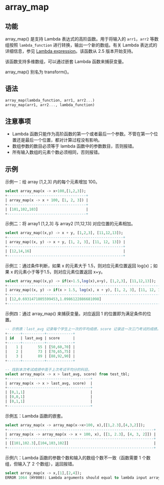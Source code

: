 # array_map

## 功能

array_map() 是支持 Lambda 表达式的高阶函数。用于将输入的 `arr1`，`arr2` 等数组按照 `lambda_function` 进行转换，输出一个新的数组。有关 Lambda 表达式的详细信息，参见 [Lambda expression](../Lambda_expression.md)。该函数从 2.5 版本开始支持。

该函数支持多维数组，可以通过嵌套 Lambda 函数来捕获变量。

array_map() 别名为 transform()。

## 语法

```Haskell
array_map(lambda_function, arr1, arr2...)
array_map(arr1, arr2..., lambda_function)
```

## 注意事项

- Lambda 函数只能作为高阶函数的第一个或者最后一个参数。不管在第一个位置还是最后一个位置，都对计算过程没有影响。
- 数组参数的数目必须等于 lambda 函数中的参数数目，否则报错。
- 所有输入数组的元素个数必须相同，否则报错。

## 示例

示例一：给 array [1,2,3] 内的每个元素增加 100。

```SQL
select array_map(x -> x+100,[1,2,3]);
+------------------------------------+
| array_map(x -> x + 100, [1, 2, 3]) |
+------------------------------------+
| [101,102,103]                      |
+------------------------------------+
```

示例二：将 array1 [1,2,3] 与 array2 [11,12,13] 对应位置的元素相加。

```SQL
select array_map((x,y) -> x + y, [1,2,3], [11,12,13]);
+-----------------------------------------------------+
| array_map((x, y) -> x + y, [1, 2, 3], [11, 12, 13]) |
+-----------------------------------------------------+
| [12,14,16]                                          |
+-----------------------------------------------------+
```

示例三：通过条件判断，如果 x 的元素大于 1.5，则对应元素位置返回 log(x)；如果 x 的元素小于等于1.5，则对应元素位置返回 x+y。

```SQL
select array_map((x,y) -> if(x>1.5,log(x),x+y), [1,2,3], [11,12,13]);
+--------------------------------------------------------------------------+
| array_map((x, y) -> if(x > 1.5, log(x), x + y), [1, 2, 3], [11, 12, 13]) |
+--------------------------------------------------------------------------+
| [12,0.6931471805599453,1.0986122886681098]                               |
+--------------------------------------------------------------------------+
```

示例四：通过 array_map() 来捕获变量。对应返回 1 的位置即为满足条件的位置。

```SQL
-- 示例表：last_avg 记录每个学生上一次的平均成绩，score 记录这一次三门考试的成绩。
+------+----------+------------+
| id   | last_avg | score      |
+------+----------+------------+
|    1 |       55 | [50,60,70] |
|    2 |       73 | [70,65,75] |
|    3 |       89 | [88,92,90] |
+------+----------+------------+

-- 找到本次考试成绩中高于上次考试平均分的科目。
select array_map(x -> x > last_avg, score) from test_tbl;
+--------------------------------------+
| array_map(x -> x > last_avg, score)  |
+--------------------------------------+
| [0,1,1]                              |
| [0,0,1]                              |
| [0,1,1]                              |
+--------------------------------------+
```

示例五：Lambda 函数的嵌套。

```SQL
select array_map(x -> array_map(x->x+100, x),[[1,2.3],[4,3,2]]);
+-------------------------------------------------------------------+
| array_map(x -> array_map(x -> x + 100, x), [[1, 2.3], [4, 3, 2]]) |
+-------------------------------------------------------------------+
| [[101,102.3],[104,103,102]]                                       |
+-------------------------------------------------------------------+
```

示例六：Lambda 函数的参数个数和输入的数组个数不一致（函数需要 1 个数组，但输入了 2 个数组），返回报错。

```SQL
select array_map(x -> x,[1],[2,4]);
ERROR 1064 (HY000): Lambda arguments should equal to lambda input arrays.
```
